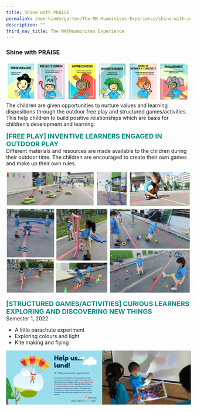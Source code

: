 ```yaml
---
title: Shine with PRAISE
permalink: /moe-kindergarten/The-MK-Huaminites-Experience/shine-with-praise/
description: ""
third_nav_title: The MK@Huaminites Experience
---
```

### **Shine with PRAISE**

![](/images/ss.jpg)
The children are given opportunities to nurture values and learning dispositions through the outdoor free play and structured games/activities. This help children to build positive relationships which are basis for children’s development and learning.

<b style="color:#038C7F; font-size:18px; ">[FREE PLAY] INVENTIVE LEARNERS ENGAGED IN OUTDOOR PLAY</b><br>
Different materials and resources are made available to the children during their outdoor time. The children are encouraged to create their own games and make up their own rules.

![](/images/Sw:P.png)

<b style="color:#038C7F; font-size:18px;">[STRUCTURED GAMES/ACTIVITIES\] CURIOUS LEARNERS EXPLORING AND DISCOVERING NEW THINGS</b><br>
Semester 1, 2022<br>
* A little parachute experiment
* Exploring colours and light
* Kite making and flying

![](/images/vmcmvm.png)